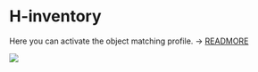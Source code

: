 # H-inventory

Here you can activate the object matching profile. → [READMORE](../../../consolidate-data/h-inventory.md)

[![](../../assets/images/en/system-administration/administration/import-and-interfaces/h-inventory/1-hi.png)](../../assets/images/en/system-administration/administration/import-and-interfaces/h-inventory/1-hi.png)
